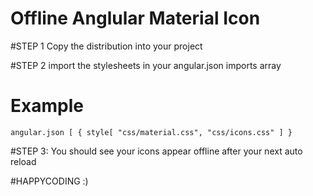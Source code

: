 # Offline Anglular Material Icon

#STEP 1
Copy the distribution into your project

#STEP 2
import the stylesheets in your angular.json imports array

# Example
`angular.json [
		{
	 		style[
				"css/material.css", "css/icons.css"
	 		]
		} `

#STEP 3:
You should see your icons appear offline after your next auto reload

#HAPPYCODING :)
